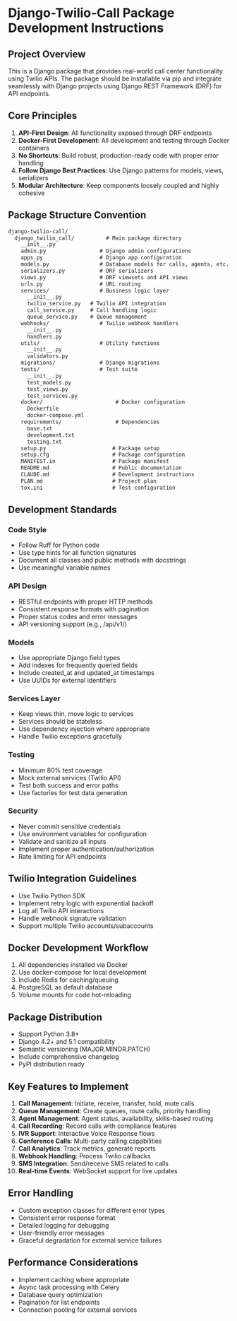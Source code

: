 # Django-Twilio-Call Package Development Instructions

## Project Overview

This is a Django package that provides real-world call center functionality using Twilio APIs. The package should be installable via pip and integrate seamlessly with Django projects using Django REST Framework (DRF) for API endpoints.

## Core Principles

1. **API-First Design**: All functionality exposed through DRF endpoints
2. **Docker-First Development**: All development and testing through Docker containers
3. **No Shortcuts**: Build robust, production-ready code with proper error handling
4. **Follow Django Best Practices**: Use Django patterns for models, views, serializers
5. **Modular Architecture**: Keep components loosely coupled and highly cohesive

## Package Structure Convention

```markdown
django-twilio-call/
  django_twilio_call/          # Main package directory
    __init__.py
    admin.py                 # Django admin configurations
    apps.py                  # Django app configuration
    models.py                # Database models for calls, agents, etc.
    serializers.py           # DRF serializers
    views.py                 # DRF viewsets and API views
    urls.py                  # URL routing
    services/                # Business logic layer
      __init__.py
      twilio_service.py   # Twilio API integration
      call_service.py     # Call handling logic
      queue_service.py    # Queue management
    webhooks/                # Twilio webhook handlers
      __init__.py
      handlers.py
    utils/                   # Utility functions
      __init__.py
      validators.py
    migrations/              # Django migrations
    tests/                   # Test suite
      __init__.py
      test_models.py
      test_views.py
      test_services.py
    docker/                       # Docker configuration
      Dockerfile
      docker-compose.yml
    requirements/                 # Dependencies
      base.txt
      development.txt
      testing.txt
    setup.py                     # Package setup
    setup.cfg                    # Package configuration
    MANIFEST.in                  # Package manifest
    README.md                    # Public documentation
    CLAUDE.md                    # Development instructions
    PLAN.md                      # Project plan
    tox.ini                      # Test configuration
```

## Development Standards

### Code Style

- Follow Ruff for Python code
- Use type hints for all function signatures
- Document all classes and public methods with docstrings
- Use meaningful variable names

### API Design

- RESTful endpoints with proper HTTP methods
- Consistent response formats with pagination
- Proper status codes and error messages
- API versioning support (e.g., /api/v1/)

### Models

- Use appropriate Django field types
- Add indexes for frequently queried fields
- Include created_at and updated_at timestamps
- Use UUIDs for external identifiers

### Services Layer

- Keep views thin, move logic to services
- Services should be stateless
- Use dependency injection where appropriate
- Handle Twilio exceptions gracefully

### Testing

- Minimum 80% test coverage
- Mock external services (Twilio API)
- Test both success and error paths
- Use factories for test data generation

### Security

- Never commit sensitive credentials
- Use environment variables for configuration
- Validate and sanitize all inputs
- Implement proper authentication/authorization
- Rate limiting for API endpoints

## Twilio Integration Guidelines

- Use Twilio Python SDK
- Implement retry logic with exponential backoff
- Log all Twilio API interactions
- Handle webhook signature validation
- Support multiple Twilio accounts/subaccounts

## Docker Development Workflow

1. All dependencies installed via Docker
2. Use docker-compose for local development
3. Include Redis for caching/queuing
4. PostgreSQL as default database
5. Volume mounts for code hot-reloading

## Package Distribution

- Support Python 3.8+
- Django 4.2+ and 5.1 compatibility
- Semantic versioning (MAJOR.MINOR.PATCH)
- Include comprehensive changelog
- PyPI distribution ready

## Key Features to Implement

1. **Call Management**: Initiate, receive, transfer, hold, mute calls
2. **Queue Management**: Create queues, route calls, priority handling
3. **Agent Management**: Agent status, availability, skills-based routing
4. **Call Recording**: Record calls with compliance features
5. **IVR Support**: Interactive Voice Response flows
6. **Conference Calls**: Multi-party calling capabilities
7. **Call Analytics**: Track metrics, generate reports
8. **Webhook Handling**: Process Twilio callbacks
9. **SMS Integration**: Send/receive SMS related to calls
10. **Real-time Events**: WebSocket support for live updates

## Error Handling

- Custom exception classes for different error types
- Consistent error response format
- Detailed logging for debugging
- User-friendly error messages
- Graceful degradation for external service failures

## Performance Considerations

- Implement caching where appropriate
- Async task processing with Celery
- Database query optimization
- Pagination for list endpoints
- Connection pooling for external services
